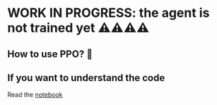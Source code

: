 # WORK IN PROGRESS: the agent is not trained yet ⚠️⚠️⚠️⚠️
## How to use PPO? 📖
## If you want to understand the code
Read the [notebook](https://github.com/simoninithomas/Deep_reinforcement_learning_Course/blob/master/PPO%20with%20Sonic%20the%20Hedgehog/How%20works%20Sonic%20PPO.ipynb)
